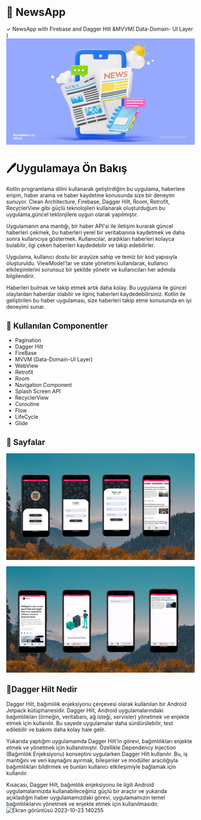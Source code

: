 # 📰 NewsApp
✓ NewsApp with Firebase and Dagger Hilt &MVVM( Data-Domain- UI Layer )
 <img src="https://github.com/erkocali1/NewsApp/blob/master/app/src/main/res/drawable/ss1.jpg" alt="Resim">
  </head>
<body>
  <h1>🖊️Uygulamaya Ön Bakış</h1>
  <p>
Kotlin programlama dilini kullanarak geliştirdiğim bu uygulama, haberlere erişim, haber arama ve haber kaydetme  konusunda size  bir deneyim sunuyor. Clean Architecture, Firebase, Dagger Hilt, Room, Retrofit, RecyclerView gibi güçlü teknolojileri kullanarak oluşturduğum bu uygulama,güncel teklonjilere uygun olarak yapılmıştır.

Uygulamanın ana mantığı, bir haber API'si ile iletişim kurarak güncel haberleri çekmek, bu haberleri yerel bir veritabanına kaydetmek ve daha sonra kullanıcıya göstermek. Kullanıcılar, aradıkları haberleri kolayca bulabilir, ilgi çeken haberleri kaydedebilir ve takip edebilirler.

Uygulama, kullanıcı dostu bir arayüze sahip ve temiz bir kod yapısıyla oluşturuldu. ViewModel'lar ve state yönetimi kullanılarak, kullanıcı etkileşimlerini sorunsuz bir şekilde yönetir ve kullanıcıları her adımda bilgilendirir.

Haberleri bulmak ve takip etmek artık daha kolay. Bu uygulama ile güncel olaylardan haberdar olabilir ve ilginç haberleri kaydedebilirsiniz. Kotlin ile geliştirilen bu haber uygulaması, size haberleri takip etme konusunda en iyi deneyimi sunar.
 </p>
 <h2>📝 Kullanılan Componentler</h2>
<ul>
  <li>Pagination</li>
  <li>Dagger Hilt</li>
  <li>FireBase</li>
  <li>MVVM (Data-Domain-UI Layer)</li>
  <li>WebView</li>
  <li>Retrofit</li>
  <li>Room</li>
  <li>Navigation Component</li>
  <li>Splash Screen API</li>
  <li>RecyclerView</li>
  <li>Coroutine</li>
  <li>Flow</li>
  <li>LifeCycle</li>
  <li>Glide</li>
</ul>
 <h2>📱 Sayfalar</h2>
   </p>
 <img src="https://github.com/erkocali1/NewsApp/blob/master/app/src/main/res/drawable/ss2.png" alt="Resim">
   </p>
  <img src="https://github.com/erkocali1/NewsApp/blob/master/app/src/main/res/drawable/ss3.png" alt="Resim">

  <h2>📝Dagger Hilt Nedir </h2>
Dagger Hilt, bağımlılık enjeksiyonu çerçevesi olarak kullanılan bir Android Jetpack kütüphanesidir. Dagger Hilt, Android uygulamalarındaki bağımlılıkları (örneğin, veritabanı, ağ isteği, servisler) yönetmek ve enjekte etmek için kullanılır. Bu sayede uygulamalar daha sürdürülebilir, test edilebilir ve bakımı daha kolay hale gelir.

Yukarıda yaptığım uygulamamda Dagger Hilt'in görevi, bağımlılıkları enjekte etmek ve yönetmek için kullanılmıştır. Özellikle Dependency Injection (Bağımlılık Enjeksiyonu) konseptini uygularken Dagger Hilt kullanılır. Bu, iş mantığını ve veri kaynağını ayırmak, bileşenler ve modüller aracılığıyla bağımlılıkları bildirmek ve bunları kullanıcı etkileşimiyle bağlamak için kullanılır.

Kısacası, Dagger Hilt, bağımlılık enjeksiyonu ile ilgili Android uygulamalarınızda kullanabileceğiniz güçlü bir araçtır ve yukarıda açıkladığm haber uygulamamızdaki görevi, uygulamamızın temel bağımlılıklarını yönetmek ve enjekte etmek için kullanılmasıdır.
![Ekran görüntüsü 2023-10-23 140255](https://github.com/erkocali1/NewsApp/assets/116030125/2e02418b-2d10-4964-835f-c4492fc77758)

  

